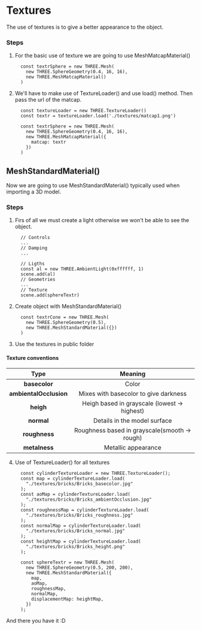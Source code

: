 # Textures

The use of textures is to give a better appearance to the object.

### Steps

1. For the basic use of texture we are going to use MeshMatcapMaterial()

   ```
     const textrSphere = new THREE.Mesh(
       new THREE.SphereGeometry(0.4, 16, 16),
       new THREE.MeshMatcapMaterial()
     )
   ```

2. We'll have to make use of TextureLoader() and use load() method. Then pass the url of the matcap.

   ```
     const textureLoader = new THREE.TextureLoader()
     const textr = textureLoader.load('./textures/matcap1.png')

     const textrSphere = new THREE.Mesh(
       new THREE.SphereGeometry(0.4, 16, 16),
       new THREE.MeshMatcapMaterial({
         matcap: textr
       })
     )
   ```

## MeshStandardMaterial()

Now we are going to use MeshStandardMaterial() typically used when importing a 3D model.

### Steps

1. Firs of all we must create a light otherwise we won't be able to see the object.

   ```
     // Controls
     ...
     // Damping
     ...

     // Ligths
     const al = new THREE.AmbientLight(0xffffff, 1)
     scene.add(al)
     // Geometries
     ...
     // Texture
     scene.add(sphereTextr)
   ```

2. Create object with MeshStandardMaterial()

   ```
     const textrCone = new THREE.Mesh(
       new THREE.SphereGeometry(0.5),
       new THREE.MeshStandardMaterial({})
     )
   ```

3. Use the textures in public folder

#### Texture conventions

|          Type          |                    Meaning                    |
| :--------------------: | :-------------------------------------------: |
|     **basecolor**      |                     Color                     |
| **ambientalOcclusion** |     Mixes with basecolor to give darkness     |
|       **heigh**        | Heigh based in grayscale (lowest -> highest)  |
|       **normal**       |         Details in the model surface          |
|     **roughness**      | Roughness based in grayscale(smooth -> rough) |
|     **metalness**      |              Metallic appearance              |

4. Use of TextureLoader() for all textures

    ```
      const cylinderTextureLoader = new THREE.TextureLoader();
      const map = cylinderTextureLoader.load(
        "./textures/bricks/Bricks_basecolor.jpg"
      );
      const aoMap = cylinderTextureLoader.load(
        "./textures/bricks/Bricks_ambientOcclusion.jpg"
      );
      const roughnessMap = cylinderTextureLoader.load(
        "./textures/bricks/Bricks_roughness.jpg"
      );
      const normalMap = cylinderTextureLoader.load(
        "./textures/bricks/Bricks_normal.jpg"
      );
      const heightMap = cylinderTextureLoader.load(
        "./textures/bricks/Bricks_height.png"
      );

      const sphereTextr = new THREE.Mesh(
        new THREE.SphereGeometry(0.5, 200, 200),
        new THREE.MeshStandardMaterial({
          map,
          aoMap,
          roughnessMap,
          normalMap,
          displacementMap: heightMap,
        })
      );
    ```

And there you have it :D